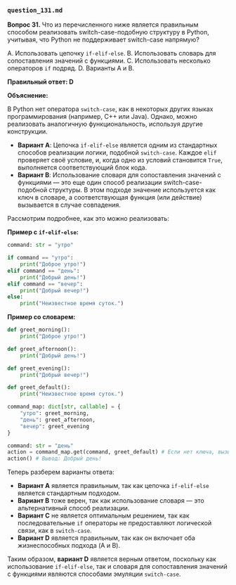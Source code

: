 ### `question_131.md`

**Вопрос 31.** Что из перечисленного ниже является правильным способом реализовать switch-case-подобную структуру в Python, учитывая, что Python не поддерживает switch-case напрямую?

A.  Использовать цепочку `if-elif-else`.
B.  Использовать словарь для сопоставления значений с функциями.
C.  Использовать несколько операторов `if` подряд.
D.  Варианты A и B.

**Правильный ответ: D**

**Объяснение:**

В Python нет оператора `switch-case`, как в некоторых других языках программирования (например, C++ или Java). Однако, можно реализовать аналогичную функциональность, используя другие конструкции.

*   **Вариант A**: Цепочка `if-elif-else` является одним из стандартных способов реализации логики, подобной `switch-case`.  Каждое `elif` проверяет своё условие, и, когда одно из условий становится `True`, выполняется соответствующий блок кода.
*   **Вариант B**: Использование словаря для сопоставления значений с функциями — это еще один способ реализации switch-case-подобной структуры. В этом подходе значение используется как ключ в словаре, а соответствующая функция (или действие) вызывается в случае совпадения.

Рассмотрим подробнее, как это можно реализовать:

**Пример с `if-elif-else`:**

```python
command: str = "утро"

if command == "утро":
    print("Доброе утро!")
elif command == "день":
    print("Добрый день!")
elif command == "вечер":
    print("Добрый вечер!")
else:
    print("Неизвестное время суток.")
```

**Пример со словарем:**

```python
def greet_morning():
    print("Доброе утро!")

def greet_afternoon():
    print("Добрый день!")

def greet_evening():
    print("Добрый вечер!")

def greet_default():
    print("Неизвестное время суток.")

command_map: dict[str, callable] = {
    "утро": greet_morning,
    "день": greet_afternoon,
    "вечер": greet_evening
}

command: str = "день"
action = command_map.get(command, greet_default) # Если нет ключа, вызывается greet_default
action() # Вывод: Добрый день!
```

Теперь разберем варианты ответа:

*   **Вариант A** является правильным, так как цепочка `if-elif-else` является стандартным подходом.
*   **Вариант B** тоже верен, так как использование словаря — это альтернативный способ реализации.
*   **Вариант C** не является оптимальным решением, так как последовательные `if` операторы не предоставляют логической связи, как в `switch-case`.
*   **Вариант D** является правильным, так как он включает оба жизнеспособных подхода (A и B).

Таким образом, **вариант D** является верным ответом, поскольку как использование `if-elif-else`, так и словаря для сопоставления значений с функциями являются способами эмуляции `switch-case`.
